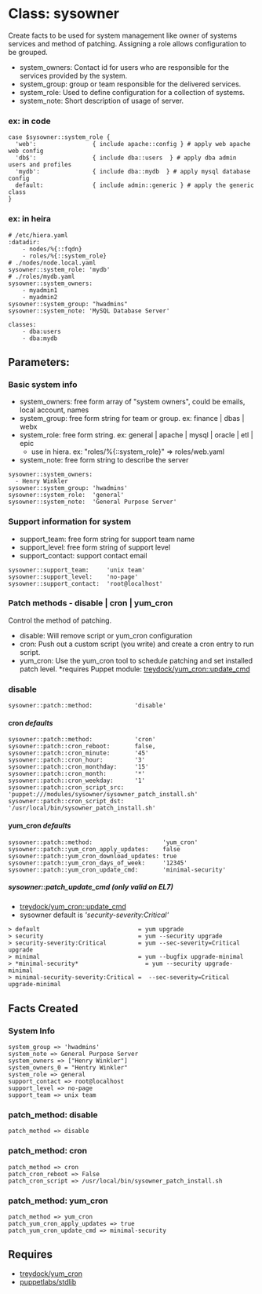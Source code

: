 # Class: sysowner

Create facts to be used for system management like owner of systems services and method of patching. Assigning a role allows configuration to be grouped. 

  - system_owners: Contact id for users who are responsible for the services provided by the system. 
  - system_group: group or team responsible for the delivered services.
  - system_role: Used to define configuration for a collection of systems. 
  - system_note: Short description of usage of server. 
  
### ex: in code 
```
case $sysowner::system_role {
  'web':                { include apache::config } # apply web apache web config 
  'db$':                { include dba::users  } # apply dba admin users and profiles
  'mydb':               { include dba::mydb  } # apply mysql database config
  default:              { include admin::generic } # apply the generic class
}
```
### ex: in heira
```
# /etc/hiera.yaml
:datadir:
    - nodes/%{::fqdn}
    - roles/%{::system_role}
# ./nodes/node.local.yaml
sysowner::system_role: 'mydb'
# ./roles/mydb.yaml
sysowner::system_owners:
    - myadmin1
    - myadmin2
sysowner::system_group: "hwadmins"
sysowner::system_note: 'MySQL Database Server'

classes:
    - dba:users
    - dba:mydb
```
## Parameters: 

### Basic system info
  - system_owners: free form array of "system owners", could be emails, local account, names
  - system_group: free form string for team or group. ex: finance | dbas | webx
  - system_role: free form string. ex: general | apache | mysql | oracle | etl | epic
    * use in hiera. ex: "roles/%{::system_role}" => roles/web.yaml
  - system_note: free form string to describe the server
  
```
sysowner::system_owners: 
  - Henry Winkler
sysowner::system_group: 'hwadmins'
sysowner::system_role:  'general'
sysowner::system_note:  'General Purpose Server'
```

### Support information for system
  - support_team: free form string for support team name
  - support_level: free form string of support level
  - support_contact: support contact email

```
sysowner::support_team:     'unix team'
sysowner::support_level:    'no-page'
sysowner::support_contact:  'root@localhost'
```
### Patch methods - disable | cron | yum_cron
  Control the method of patching. 
  - disable: Will remove script or yum_cron configuration 
  - cron: Push out a custom script (you write) and create a cron entry to run script. 
  - yum_cron: Use the yum_cron tool to schedule patching and set installed patch level.
    *requires Puppet module: [treydock/yum_cron::update_cmd](https://forge.puppetlabs.com/treydock/)
### disable 
```
sysowner::patch::method:            'disable'
```
#### cron *defaults*
```
sysowner::patch::method:            'cron'
sysowner::patch::cron_reboot:       false, 
sysowner::patch::cron_minute:       '45'
sysowner::patch::cron_hour:         '3'
sysowner::patch::cron_monthday:     '15'
sysowner::patch::cron_month:        '*'
sysowner::patch::cron_weekday:      '1'
sysowner::patch::cron_script_src:   'puppet:///modules/sysowner/sysowner_patch_install.sh'
sysowner::patch::cron_script_dst:   '/usr/local/bin/sysowner_patch_install.sh'
```
#### yum_cron *defaults*
```
sysowner::patch::method:                    'yum_cron'
sysowner::patch::yum_cron_apply_updates:    false
sysowner::patch::yum_cron_download_updates: true
sysowner::patch::yum_cron_days_of_week:     '12345'
sysowner::patch::yum_cron_update_cmd:       'minimal-security'
```
##### sysowner::patch_update_cmd (only valid on EL7)
  - [treydock/yum_cron::update_cmd](https://forge.puppetlabs.com/treydock/yum_cron#update_cmd)
  - sysowner default is *'security-severity:Critical'*
```
> default                            = yum upgrade
> security                           = yum --security upgrade
> security-severity:Critical         = yum --sec-severity=Critical upgrade
> minimal                            = yum --bugfix upgrade-minimal
> *minimal-security*                   = yum --security upgrade-minimal
> minimal-security-severity:Critical =  --sec-severity=Critical upgrade-minimal
```
## Facts Created
### System Info
```
system_group => 'hwadmins' 
system_note => General Purpose Server
system_owners => ["Henry Winkler"]
system_owners_0 = "Hentry Winkler"
system_role => general
support_contact => root@localhost
support_level => no-page
support_team => unix team
```
### patch_method: disable 
```
patch_method => disable
```
### patch_method: cron
```
patch_method => cron
patch_cron_reboot => False
patch_cron_script => /usr/local/bin/sysowner_patch_install.sh
```
### patch_method: yum_cron
```
patch_method => yum_cron
patch_yum_cron_apply_updates => true
patch_yum_cron_update_cmd => minimal-security
```
## Requires

  - [treydock/yum_cron](https://forge.puppetlabs.com/treydock/yum_cron)
  - [puppetlabs/stdlib](https://forge.puppetlabs.com/puppetlabs/stdlib)
